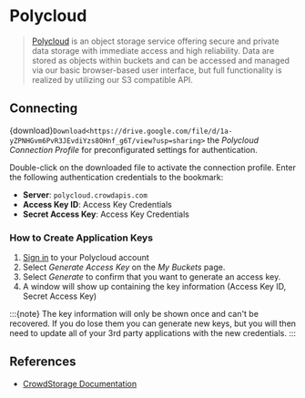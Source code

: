 Polycloud
====

> [Polycloud](https://crowdstorage.com/) is an object storage service offering secure and private data storage with immediate access and high reliability. Data are stored as objects within buckets and can be accessed and managed via our basic browser-based user interface, but full functionality is realized by utilizing our S3 compatible API.

## Connecting

{download}`Download<https://drive.google.com/file/d/1a-yZPNHGvm6PvR3JEvdiYzs8OHnf_g6T/view?usp=sharing>` the *Polycloud Connection Profile* for preconfigurated settings for authentication.

Double-click on the downloaded file to activate the connection profile. Enter the following authentication credentials to the bookmark:
- **Server**: `polycloud.crowdapis.com`
- **Access Key ID**: Access Key Credentials
- **Secret Access Key**: Access Key Credentials

### How to Create Application Keys

1. [Sign in](https://polycloud.crowdstorage.com/login) to your Polycloud account
2. Select *Generate Access Key* on the *My Buckets* page.
3. Select *Generate* to confirm that you want to generate an access key.
4. A window will show up containing the key information (Access Key ID, Secret Access Key)

:::{note}
The key information will only be shown once and can't be recovered. If you do lose them you can generate new keys, but you will then need to update all of your 3rd party applications with the new credentials.
:::

## References

- [CrowdStorage Documentation](https://crowdstorage.com/documentation/connect-cyberduck-server/)